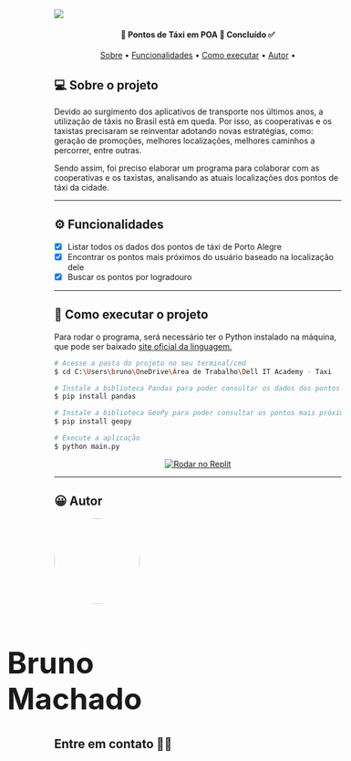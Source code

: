 <a href="https://github.com/brunomdrrosa/Dell_IT_Academy_Jun2021"><img src="https://i.imgur.com/Z1BYHr8.png"/></a>

<h4 align="center"> 
	🚖 Pontos de Táxi em POA 🧉 Concluído ✅
</h4>

<p align="center">
 <a href="#-sobre-o-projeto">Sobre</a> •
 <a href="#-funcionalidades">Funcionalidades</a> •
 <a href="#-como-executar-o-projeto">Como executar</a> • 
 <a href="#-autor">Autor</a> • 
</p>

## 💻 Sobre o projeto

Devido ao surgimento dos aplicativos de transporte nos últimos anos, a utilização de táxis no Brasil está em queda. Por isso, as cooperativas e os taxistas precisaram se reinventar adotando novas estratégias, como: geração de promoções, melhores localizações, melhores caminhos a percorrer, entre outras.

Sendo assim, foi preciso elaborar um programa para colaborar com as cooperativas e os taxistas, analisando as atuais localizações dos pontos de táxi da cidade.

---

## ⚙️ Funcionalidades

- [x] Listar todos os dados dos pontos de táxi de Porto Alegre
- [x] Encontrar os pontos mais próximos do usuário baseado na localização dele
- [x] Buscar os pontos por logradouro

---

## 🚀 Como executar o projeto

Para rodar o programa, será necessário ter o Python instalado na máquina, que pode ser baixado <a href="https://www.python.org/downloads/">site oficial da linguagem.</a>

```bash
# Acesse a pasta do projeto no seu terminal/cmd
$ cd C:\Users\bruno\OneDrive\Área de Trabalho\Dell IT Academy - Taxi

# Instale a biblioteca Pandas para poder consultar os dados dos pontos de táxi
$ pip install pandas

# Instale a biblioteca GeoPy para poder consultar os pontos mais próximos de você
$ pip install geopy

# Execute a aplicação
$ python main.py
```

<p align="center">
  <a href="https://github.com/tgmarinho/README-ecoleta/blob/master/Insomnia_API_Ecoletajson.json" target="_blank"><img src="https://img.shields.io/badge/-Rodar%20no%20Replit-blue?style=for-the-badge&logo=replit&logoColor=white" alt="Rodar no Replit"></a>
</p>

---

## 😀 Autor

<a href="https://github.com/brunomdrrosa">
 <img style="border-radius: 50%;" src="https://avatars.githubusercontent.com/u/75590326?v=4" width="150px;" alt=""/>
 </a>
<div class="text">
<h1>Bruno Machado</h1>
</div>
<style>
.text {
  float: right;
  font-size: 26px;
  padding-right: 350px;
}
</style>

<h2 >Entre em contato 🤙🏽</h2>
<div align="center">
<a href="https://linkedin.com/in/bruno-machado-da-rosa/" target="_blank"><img src="https://img.shields.io/badge/Bruno Machado da Rosa-0077B5?style=for-the-badge&logo=linkedin&logoColor=white" alt=""></a>
<a href="mailto:brunomdr46@gmail.com" target="_blank"><img src="https://img.shields.io/badge/brunomdr46@gmail.com-D14836?style=for-the-badge&logo=gmail&logoColor=white" alt=""></a>
</div>